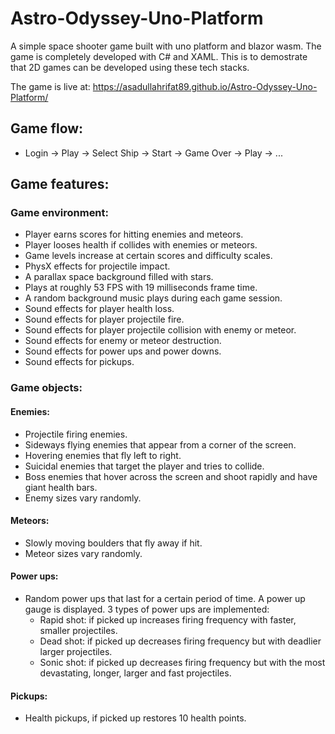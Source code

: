 # Astro-Odyssey-Uno-Platform
A simple space shooter game built with uno platform and blazor wasm. The game is completely developed with C# and XAML.
This is to demostrate that 2D games can be developed using these tech stacks.

The game is live at: https://asadullahrifat89.github.io/Astro-Odyssey-Uno-Platform/

## Game flow:
* Login -> Play -> Select Ship -> Start -> Game Over -> Play -> ...

## Game features:
### Game environment:
* Player earns scores for hitting enemies and meteors.
* Player looses health if collides with enemies or meteors.
* Game levels increase at certain scores and difficulty scales.
* PhysX effects for projectile impact.
* A parallax space background filled with stars.
* Plays at roughly 53 FPS with 19 milliseconds frame time.
* A random background music plays during each game session.
* Sound effects for player health loss.
* Sound effects for player projectile fire.
* Sound effects for player projectile collision with enemy or meteor.
* Sound effects for enemy or meteor destruction.
* Sound effects for power ups and power downs.
* Sound effects for pickups.

### Game objects:
#### Enemies:
* Projectile firing enemies.
* Sideways flying enemies that appear from a corner of the screen.
* Hovering enemies that fly left to right.
* Suicidal enemies that target the player and tries to collide.
* Boss enemies that hover across the screen and shoot rapidly and have giant health bars.
* Enemy sizes vary randomly.

#### Meteors:
* Slowly moving boulders that fly away if hit.
* Meteor sizes vary randomly.

#### Power ups:
* Random power ups that last for a certain period of time. A power up gauge is displayed. 3 types of power ups are implemented:
  * Rapid shot: if picked up increases firing frequency with faster, smaller projectiles.
  * Dead shot: if picked up decreases firing frequency but with deadlier larger projectiles.
  * Sonic shot: if picked up decreases firing frequency but with the most devastating, longer, larger and fast projectiles.

#### Pickups:
* Health pickups, if picked up restores 10 health points.
